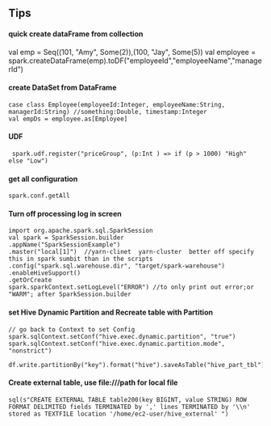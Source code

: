 ## Tips

#### quick create dataFrame from collection
val emp = Seq((101, "Amy", Some(2)),(100, "Jay", Some(5))
val employee = spark.createDataFrame(emp).toDF("employeeId","employeeName","managerId")

#### create DataSet from DataFrame
```
case class Employee(employeeId:Integer, employeeName:String, managerId:String) //something:Double, timestamp:Integer
val empDs = employee.as[Employee]
```
#### UDF
```
 spark.udf.register("priceGroup", (p:Int ) => if (p > 1000) "High" else "Low")
```

#### get all configuration 
```
spark.conf.getAll
```

#### Turn off processing log in screen
```
import org.apache.spark.sql.SparkSession
val spark = SparkSession.builder
.appName("SparkSessionExample") 
.master("local[1]")  //yarn-clinet  yarn-cluster  better off specify this in spark sumbit than in the scripts
.config("spark.sql.warehouse.dir", "target/spark-warehouse")
.enableHiveSupport()
.getOrCreate
spark.sparkContext.setLogLevel("ERROR") //to only print out error;or "WARM"; after SparkSession.builder
```

#### set Hive Dynamic Partition and Recreate table with Partition
```
// go back to Context to set Config
spark.sqlContext.setConf("hive.exec.dynamic.partition", "true")
spark.sqlContext.setConf("hive.exec.dynamic.partition.mode", "nonstrict")

df.write.partitionBy("key").format("hive").saveAsTable("hive_part_tbl")
```
#### Create external table, use file:///path for local file
```
sql(s"CREATE EXTERNAL TABLE table200(key BIGINT, value STRING) ROW FORMAT DELIMITED fields TERMINATED by ',' lines TERMINATED by '\\n' stored as TEXTFILE location '/home/ec2-user/hive_external' ")
```
